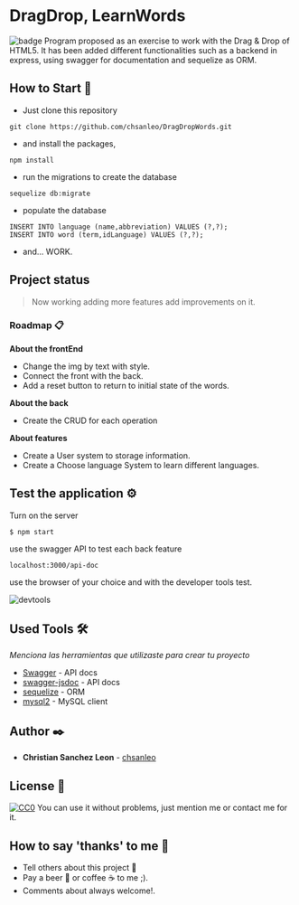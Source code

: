 # DragDrop, LearnWords
![badge](https://img.shields.io/badge/working-active-brig)
Program proposed as an exercise to work with the Drag & Drop of HTML5.
It has been added different functionalities such as a backend in express, using swagger for documentation and sequelize as ORM.

## How to Start 🚀

+ Just clone this repository 
```
git clone https://github.com/chsanleo/DragDropWords.git
```

+ and install the packages,

```
npm install
```

+ run the migrations to create the database

```
sequelize db:migrate
```

+ populate the database

```
INSERT INTO language (name,abbreviation) VALUES (?,?);
INSERT INTO word (term,idLanguage) VALUES (?,?);
```
 
+ and... WORK.

## Project status

>Now working adding more features add improvements on it.

### Roadmap 📋

**About the frontEnd**

+ Change the img by text with style.
+ Connect the front with the back.
+ Add a reset button to return to initial state of the words.


**About the back**

+ Create the CRUD for each operation


**About features**

+ Create a User system to storage information.
+ Create a Choose language System to learn different languages.



## Test the application ⚙️

Turn on the server
```
$ npm start
```

use the swagger API to test each back feature
```
localhost:3000/api-doc
```

use the browser of your choice and with the developer tools test. 


![devtools](https://www.formacionprofesional.info/wp-content/uploads/2015/09/herramientas_desarrollo_iexplorer11.png)

## Used Tools 🛠️

_Menciona las herramientas que utilizaste para crear tu proyecto_

* [Swagger](https://www.npmjs.com/package/swagger-ui-express) - API docs
* [swagger-jsdoc](https://www.npmjs.com/package/swagger-jsdoc) - API docs
* [sequelize](https://www.npmjs.com/package/sequelize) - ORM
* [mysql2](https://www.npmjs.com/package/mysql2) - MySQL client


## Author ✒️

* **Christian Sanchez Leon** - [chsanleo](https://github.com/chsanleo)


## License 📄
[![CC0](https://licensebuttons.net/p/zero/1.0/88x31.png)](https://creativecommons.org/publicdomain/zero/1.0/)
You can use it without problems, just mention me or contact me for it.


## How to say 'thanks' to me  🎁

* Tell others about this project 📢
* Pay a beer 🍺 or coffee ☕ to me ;). 
* Comments about always welcome!.
